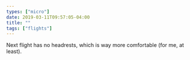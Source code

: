 ```yaml
---
types: ["micro"]
date: 2019-03-11T09:57:05-04:00
title: ""
tags: ["flights"]
---
```

Next flight has no headrests, which is way more comfortable (for me, at least).
